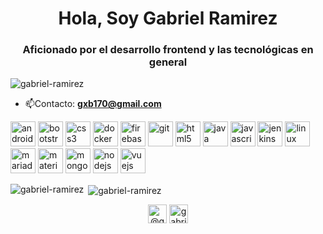 <h1 align="center">Hola, Soy Gabriel Ramirez</h1>
<h3 align="center">Aficionado por el desarrollo frontend y las tecnológicas en general</h3>

<p align="left"> <img src="https://komarev.com/ghpvc/?username=gabriel-ramirez" alt="gabriel-ramirez" /> </p>

- 📫Contacto: **gxb170@gmail.com**

<p align="left"><img src="https://devicons.github.io/devicon/devicon.git/icons/android/android-original-wordmark.svg" alt="android" width="40" height="40"/> <img src="https://devicons.github.io/devicon/devicon.git/icons/bootstrap/bootstrap-plain.svg" alt="bootstrap" width="40" height="40"/> <img src="https://devicons.github.io/devicon/devicon.git/icons/css3/css3-original-wordmark.svg" alt="css3" width="40" height="40"/> <img src="https://devicons.github.io/devicon/devicon.git/icons/docker/docker-original-wordmark.svg" alt="docker" width="40" height="40"/> <img src="https://www.vectorlogo.zone/logos/firebase/firebase-icon.svg" alt="firebase" width="40" height="40"/> <img src="https://www.vectorlogo.zone/logos/git-scm/git-scm-icon.svg" alt="git" width="40" height="40"/> <img src="https://devicons.github.io/devicon/devicon.git/icons/html5/html5-original-wordmark.svg" alt="html5" width="40" height="40"/> <img src="https://devicons.github.io/devicon/devicon.git/icons/java/java-original-wordmark.svg" alt="java" width="40" height="40"/> <img src="https://devicons.github.io/devicon/devicon.git/icons/javascript/javascript-original.svg" alt="javascript" width="40" height="40"/> <img src="https://www.vectorlogo.zone/logos/jenkins/jenkins-icon.svg" alt="jenkins" width="40" height="40"/> <img src="https://devicons.github.io/devicon/devicon.git/icons/linux/linux-original.svg" alt="linux" width="40" height="40"/> <img src="https://www.vectorlogo.zone/logos/mariadb/mariadb-icon.svg" alt="mariadb" width="40" height="40"/> <img src="https://raw.githubusercontent.com/prplx/svg-logos/5585531d45d294869c4eaab4d7cf2e9c167710a9/svg/materialize.svg" alt="materialize" width="40" height="40"/> <img src="https://devicons.github.io/devicon/devicon.git/icons/mongodb/mongodb-original-wordmark.svg" alt="mongodb" width="40" height="40"/> <img src="https://devicons.github.io/devicon/devicon.git/icons/nodejs/nodejs-original-wordmark.svg" alt="nodejs" width="40" height="40"/> <img src="https://devicons.github.io/devicon/devicon.git/icons/vuejs/vuejs-original-wordmark.svg" alt="vuejs" width="40" height="40"/></p><p><img align="left" src="https://github-readme-stats.vercel.app/api/top-langs/?username=gabriel-ramirez&layout=compact&hide=html" alt="gabriel-ramirez" /></p>

<p>&nbsp;<img align="center" src="https://github-readme-stats.vercel.app/api?username=gabriel-ramirez&show_icons=true" alt="gabriel-ramirez" /></p>

<p align="center">
<a href="https://twitter.com/@gabrielrmzzz" target="blank"><img align="center" src="https://cdn.jsdelivr.net/npm/simple-icons@3.0.1/icons/twitter.svg" alt="@gabrielrmzzz" height="30" width="30" /></a>
<a href="https://instagram.com/gabrielramirez17" target="blank"><img align="center" src="https://cdn.jsdelivr.net/npm/simple-icons@3.0.1/icons/instagram.svg" alt="gabrielramirez17" height="30" width="30" /></a>
</p>
